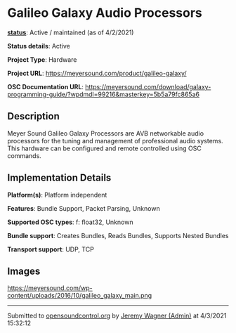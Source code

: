 # Galileo Galaxy Audio Processors

**[status](../implementation-status.html)**: Active / maintained (as of 4/2/2021)

**Status details**: 
Active

**Project Type**: Hardware

**Project URL**: <https://meyersound.com/product/galileo-galaxy/>

**OSC Documentation URL**: <https://meyersound.com/download/galaxy-programming-guide/?wpdmdl=99216&masterkey=5b5a79fc865a6>

## Description

Meyer Sound Galileo Galaxy Processors are AVB networkable audio processors for the tuning and management of professional audio systems. This hardware can be configured and remote controlled using OSC commands.

## Implementation Details

**Platform(s)**: Platform independent

**Features**: Bundle Support, Packet Parsing, Unknown

**Supported OSC types**: f: float32, Unknown

**Bundle support**: Creates Bundles, Reads Bundles, Supports Nested Bundles

**Transport support**: UDP, TCP

## Images 

<https://meyersound.com/wp-content/uploads/2016/10/galileo_galaxy_main.png>

---
Submitted to [opensoundcontrol.org](https://opensoundcontrol.org) by [Jeremy Wagner (Admin)](http://www.meyersound.com) at 4/3/2021 15:32:12
